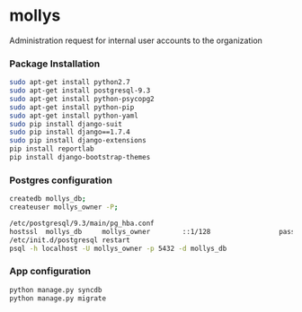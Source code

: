 # mollys
Administration request for internal user accounts to the organization


### Package Installation
```bash
sudo apt-get install python2.7
sudo apt-get install postgresql-9.3
sudo apt-get install python-psycopg2
sudo apt-get install python-pip
sudo apt-get install python-yaml
sudo pip install django-suit
sudo pip install django==1.7.4
sudo pip install django-extensions
pip install reportlab
pip install django-bootstrap-themes
```
### Postgres configuration
```bash
createdb mollys_db;
createuser mollys_owner -P;

/etc/postgresql/9.3/main/pg_hba.conf
hostssl  mollys_db     mollys_owner        ::1/128                 password
/etc/init.d/postgresql restart
psql -h localhost -U mollys_owner -p 5432 -d mollys_db
```
### App configuration
```bash
python manage.py syncdb
python manage.py migrate
```

